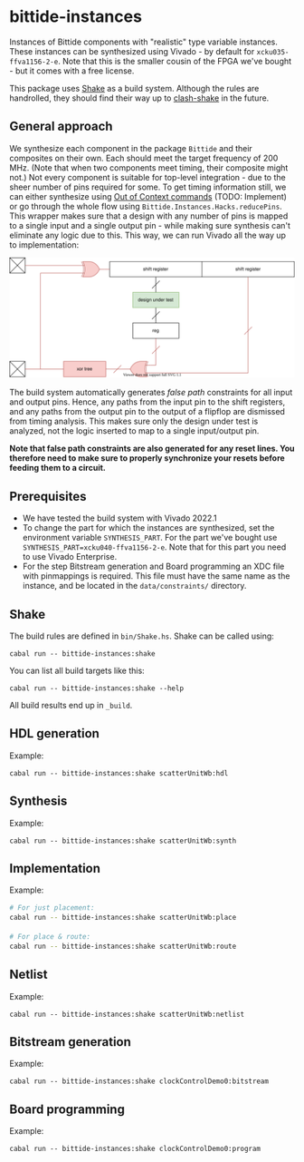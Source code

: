 <!--
SPDX-FileCopyrightText: 2022-2023 Google LLC

SPDX-License-Identifier: Apache-2.0
-->

# bittide-instances
Instances of Bittide components with "realistic" type variable instances. These instances can be synthesized using Vivado - by default for `xcku035-ffva1156-2-e`. Note that this is the smaller cousin of the FPGA we've bought - but it comes with a free license.

This package uses [Shake](https://shakebuild.com/) as a build system. Although the rules are handrolled, they should find their way up to [clash-shake](https://hackage.haskell.org/package/clash-shake) in the future.

## General approach
We synthesize each component in the package `Bittide` and their composites on their own. Each should meet the target frequency of 200 MHz. (Note that when two components meet timing, their composite might not.) Not every component is suitable for top-level integration - due to the sheer number of pins required for some. To get timing information still, we can either synthesize using [Out of Context commands](https://docs.xilinx.com/r/2021.2-English/ug905-vivado-hierarchical-design/Synthesis?tocId=vkakVL_suw7wlNgcaeVIYQ) (TODO: Implement) or go through the whole flow using `Bittide.Instances.Hacks.reducePins`. This wrapper makes sure that a design with any number of pins is mapped to a single input and a single output pin - while making sure synthesis can't eliminate any logic due to this. This way, we can run Vivado all the way up to implementation:

![reducePins architecture](imgs/reducePins.svg)

The build system automatically generates _false path_ constraints for all input and output pins. Hence, any paths from the input pin to the shift registers, and any paths from the output pin to the output of a flipflop are dismissed from timing analysis. This makes sure only the design under test is analyzed, not the logic inserted to map to a single input/output pin.

**Note that false path constraints are also generated for any reset lines. You therefore need to make sure to properly synchronize your resets before feeding them to a circuit.**


## Prerequisites
* We have tested the build system with Vivado 2022.1
* To change the part for which the instances are synthesized, set the environment variable `SYNTHESIS_PART`. For the part we've bought use `SYNTHESIS_PART=xcku040-ffva1156-2-e`. Note that for this part you need to use Vivado Enterprise.
* For the step Bitstream generation and Board programming an XDC file with pinmappings is required. This file must have the same name as the instance, and be located in the `data/constraints/` directory.


## Shake
The build rules are defined in `bin/Shake.hs`. Shake can be called using:

```
cabal run -- bittide-instances:shake
```

You can list all build targets like this:

```
cabal run -- bittide-instances:shake --help
```

All build results end up in `_build`.

## HDL generation
Example:

```
cabal run -- bittide-instances:shake scatterUnitWb:hdl
```

## Synthesis
Example:

```
cabal run -- bittide-instances:shake scatterUnitWb:synth
```

## Implementation
Example:

```bash
# For just placement:
cabal run -- bittide-instances:shake scatterUnitWb:place

# For place & route:
cabal run -- bittide-instances:shake scatterUnitWb:route
```

## Netlist
Example:

```
cabal run -- bittide-instances:shake scatterUnitWb:netlist
```

## Bitstream generation
Example:

```
cabal run -- bittide-instances:shake clockControlDemo0:bitstream
```

## Board programming
Example:

```
cabal run -- bittide-instances:shake clockControlDemo0:program
```

